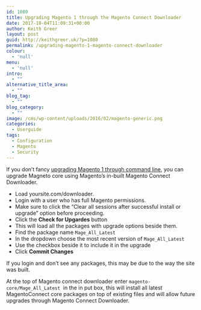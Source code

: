 ```yaml
---
id: 1080
title: Upgrading Magento 1 through the Magento Connect Downloader
date: 2017-10-04T11:09:31+00:00
author: Keith Greer
layout: post
guid: http://keithgreer.uk/?p=1080
permalink: /upgrading-magento-1-magento-connect-downloader
colour:
  - 'null'
menu:
  - 'null'
intro:
  - ""
alternative_title_area:
  - ""
blog_tag:
  - ""
blog_category:
  - ""
image: /cms/wp-content/uploads/2016/02/magento-generic.png
categories:
  - Userguide
tags:
  - Configuration
  - Magento
  - Security
---
```

If you don&#8217;t fancy [upgrading Magento 1 through command line](https://keithgreer.uk/upgrading-magento-1-command-line), you can upgrade Magneto core using Magento&#8217;s in-built Magento Connect Downloader.

  * Load yoursite.com/downloader.
  * Login with a user who has full Magento permissions.
  * Make sure to click the &#8220;Clear all sessions after successful install or upgrade&#8221; option before proceeding.
  * Click the **Check for Upgardes** button
  * This will load all the packages with upgrade options beside them.
  * Find the package name `Mage_All_Latest`
  * In the dropdown choose the most recent version of `Mage_All_Latest`
  * Use the checkbox beside it to include it in the upgrade
  * Click **Commit Changes**

If you login and don&#8217;t see any packages, this may be due to the way the site was built.

At the top of Magento connect downloader enter `magento-core/Mage_All_Latest`  in the in put box, this will install all latest MagentoConnect core packages on top of existing files and will allow future upgrades through Magento Connect Downloader.